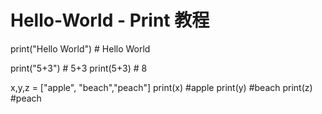 # Hello-World - Print 教程
print("Hello World") # Hello World

print("5+3") # 5+3
print(5+3) # 8

x,y,z = ["apple", "beach","peach"]
print(x) #apple
print(y) #beach
print(z) #peach
